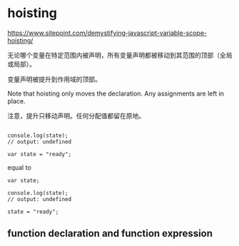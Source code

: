 # hoisting  

https://www.sitepoint.com/demystifying-javascript-variable-scope-hoisting/  


无论哪个变量在特定范围内被声明，所有变量声明都被移动到其范围的顶部（全局或局部）。  

变量声明被提升到作用域的顶部。  


Note that hoisting only moves the declaration. Any assignments are left in place.  



注意，提升只移动声明。任何分配值都留在原地。


```codes

console.log(state);
// output: undefined

var state = "ready";

``` 

equal to 

```codes
var state;

console.log(state);
// output: undefined

state = "ready";

``` 





## function declaration and function expression  






